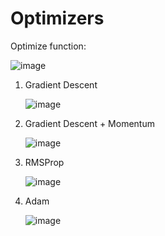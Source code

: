 # Optimizers
Optimize function:

![image](https://github.com/ReginaDinh/Optimizers/assets/46398887/b962c6a3-bebd-4e75-bb13-7b02445a0afb)
1. Gradient Descent

   ![image](https://github.com/ReginaDinh/Optimizers/assets/46398887/6631922d-c29e-488b-a734-b0d47e8e4389)
2. Gradient Descent + Momentum

   ![image](https://github.com/ReginaDinh/Optimizers/assets/46398887/11e01ce8-43c4-4a14-9056-068a5ab3bcac)
3. RMSProp

   ![image](https://github.com/ReginaDinh/Optimizers/assets/46398887/ac190176-60a9-4a96-9e95-ca7508ff8821)
4. Adam

   ![image](https://github.com/ReginaDinh/Optimizers/assets/46398887/acfa2182-ec15-4b44-861a-f736815d525f)

